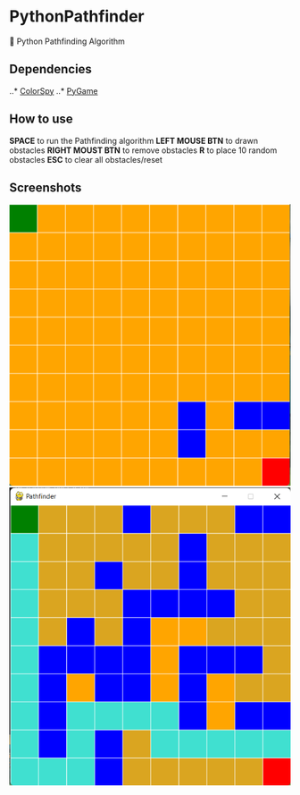 # PythonPathfinder
 🐍 Python Pathfinding Algorithm

## Dependencies
..* [ColorSpy](https://pypi.org/project/colorspy/)
..* [PyGame](https://pypi.org/project/pygame/)

## How to use
**SPACE** to run the Pathfinding algorithm
**LEFT MOUSE BTN** to drawn obstacles
**RIGHT MOUST BTN** to remove obstacles
**R** to place 10 random obstacles
**ESC** to clear all obstacles/reset

## Screenshots
![Before](https://github.com/tawwwm/PythonPathfinder/blob/main/Screenshot_105.png?raw=true "Screenshot 1")
![After](https://github.com/tawwwm/PythonPathfinder/blob/main/Screenshot_106.png?raw=true "Screenshot 2")
